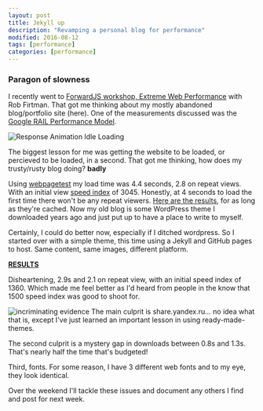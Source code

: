 ```yaml
---
layout: post
title: Jekyll up
description: "Revamping a personal blog for performance"
modified: 2016-08-12
tags: [performance]
categories: [performance]
---
```


### Paragon of slowness

I recently went to [ForwardJS workshop, Extreme Web Performance](https://forwardjs.com/#extreme-web-performance-55) with Rob Firtman. That got me thinking about my mostly abandoned blog/portfolio site (here). One of the measurements discussed was the [Google RAIL Performance Model](https://developers.google.com/web/tools/chrome-devtools/profile/evaluate-performance/rail). 

![Response Animation Idle Loading](LesliePajuelo.github.io/images/RAIL.png)

The biggest lesson for me was getting the website to be loaded, or percieved to be loaded, in a second. That got me thinking, how does my trusty/rusty blog doing? **badly**

Using [webpagetest](www.webpagetest.org) my load time was 4.4 seconds, 2.8 on repeat views. With an initial view [speed index](https://sites.google.com/a/webpagetest.org/docs/using-webpagetest/metrics/speed-index) of 3045. Honestly, at 4 seconds to load the first time there won't be any repeat viewers. [Here are the results](https://www.webpagetest.org/result/160812_G5_1P06/), for as long as they're cached.  Now my old blog is some WordPress theme I downloaded years ago and just put up to have a place to write to myself.

Certainly, I could do better now, especially if I ditched wordpress. So I started over with a simple theme, this time using a Jekyll and GitHub pages to host. Same content, same images, different platform.

[**RESULTS**](https://www.webpagetest.org/result/160812_FS_1NWE/) 

Disheartening, 2.9s and 2.1 on repeat view, with an initial speed index of 1360. Which made me feel better as I'd heard from people in the know that 1500 speed index was good to shoot for.

![incriminating evidence](LesliePajuelo.github.io/images/waterfall.png)
The main culprit is share.yandex.ru... no idea what that is, except I've just learned an important lesson in using ready-made-themes.

The second culprit is a mystery gap in downloads between 0.8s and 1.3s. That's nearly half the time that's budgeted!

Third, fonts. For some reason, I have 3 different web fonts and to my eye, they look identical.

Over the weekend I'll tackle these issues and document any others I find and post for next week.